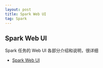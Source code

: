 ```yaml
---
layout: post
title: Spark Web UI
tag: Spark
---
```


## Spark Web UI
Spark 任务的 Web UI 各部分介绍和说明，很详细

* [Spark Web UI](https://spark.apache.org/docs/latest/web-ui.html)